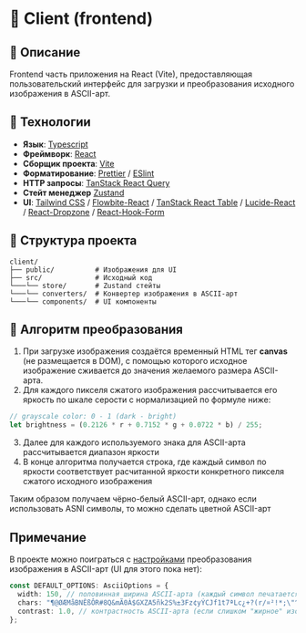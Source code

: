 # 🚀 Client (frontend)

## 📝 Описание

Frontend часть приложения на React (Vite), предоставляющая пользовательский интерфейс для загрузки и преобразования исходного изображения в ASCII-арт.

## 🔧 Технологии

- **Язык**: [Typescript](https://www.typescriptlang.org/)
- **Фреймворк**: [React](https://react.dev/)
- **Сборщик проекта**: [Vite](https://vite.dev/)
- **Форматирование**: [Prettier](https://prettier.io/) / [ESlint](https://eslint.org/)
- **HTTP запросы**: [TanStack React Query](https://tanstack.com/query/latest)
- **Стейт менеджер** [Zustand](https://zustand.docs.pmnd.rs/getting-started/introduction)
- **UI**: [Tailwind CSS](https://tailwindcss.com/) / [Flowbite-React](https://flowbite-react.com/) / [TanStack React Table](https://tanstack.com/table/latest) / [Lucide-React](https://lucide.dev/) / [React-Dropzone](https://react-dropzone.js.org/#src) / [React-Hook-Form](https://react-hook-form.com/)

## 📁 Структура проекта

```
client/
├── public/          # Изображения для UI
├── src/             # Исходный код
└───└── store/       # Zustand стейты
└───└── converters/  # Конвертер изображения в ASCII-арт
└───└── components/  # UI компоненты
```

## 📐 Алгоритм преобразования

1. При загрузке изображения создаётся временный HTML тег **canvas** (не размещается в DOM), с помощью которого исходное изображение сживается до значения желаемого размера ASCII-арта.
2. Для каждого пикселя сжатого изображения рассчитывается его яркость по шкале серости с нормализацией по формуле ниже:

```Typescript
// grayscale color: 0 - 1 (dark - bright)
let brightness = (0.2126 * r + 0.7152 * g + 0.0722 * b) / 255;
```

3. Далее для каждого используемого знака для ASCII-арта рассчитывается диапазон яркости
4. В конце алгоритма получается строка, где каждый символ по яркости соответствует расчитанной яркости конкретного пикселя сжатого исходного изображения

Таким образом получаем чёрно-белый ASCII-арт, однако если использовать ASNI символы, то можно сделать цветной ASCII-арт

## Примечание

В проекте можно поиграться с [настройками](./src/converters/imageToAsciiConverter.ts) преобразования изображения в ASCII-арт (UI для этого пока нет):

```Typescript
const DEFAULT_OPTIONS: AsciiOptions = {
  width: 150, // половинная ширина ASCII-арта (каждый символ печатается дважды для соблюдения пропорций). Чем больше половинная ширина, тем детальнее получается ASCII-арт
  chars: "¶@ØÆMåBNÊßÔR#8Q&mÃ0À$GXZA5ñk2S%±3Fz¢yÝCJf1t7ªLc¿+?(r/¤²!*;\"^:,'.` ", // набор используемых символов для ASCII-арта
  contrast: 1.0, // контрастность ASCII-арта (если слишком "жирное" изображение, можно уменьшить контрастность)
};
```
